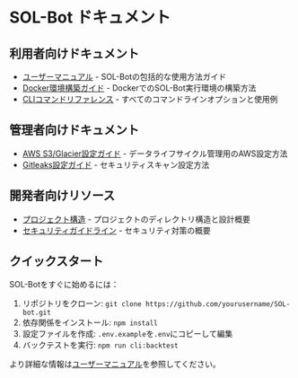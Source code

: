 # SOL-Bot ドキュメント

## 利用者向けドキュメント

- [ユーザーマニュアル](./UserManual.md) - SOL-Botの包括的な使用方法ガイド
- [Docker環境構築ガイド](./Docker-Setup.md) - DockerでのSOL-Bot実行環境の構築方法
- [CLIコマンドリファレンス](../src/scripts/cliCommands.md) - すべてのコマンドラインオプションと使用例

## 管理者向けドキュメント

- [AWS S3/Glacier設定ガイド](./AWS-S3-SETUP.md) - データライフサイクル管理用のAWS設定方法
- [Gitleaks設定ガイド](./gitleaks-setup.md) - セキュリティスキャン設定方法

## 開発者向けリソース

- [プロジェクト構造](../PROJECT_STRUCTURE.md) - プロジェクトのディレクトリ構造と設計概要
- [セキュリティガイドライン](../SECURITY.md) - セキュリティ対策の概要

## クイックスタート

SOL-Botをすぐに始めるには：

1. リポジトリをクローン: `git clone https://github.com/yourusername/SOL-bot.git`
2. 依存関係をインストール: `npm install`
3. 設定ファイルを作成: `.env.example`を`.env`にコピーして編集
4. バックテストを実行: `npm run cli:backtest`

より詳細な情報は[ユーザーマニュアル](./UserManual.md)を参照してください。
